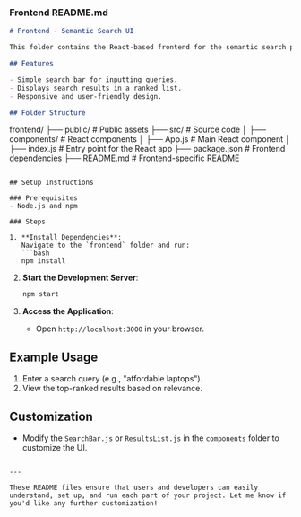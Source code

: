 ### **Frontend README.md**

```markdown
# Frontend - Semantic Search UI

This folder contains the React-based frontend for the semantic search project. It provides an intuitive interface for users to input search queries and view results.

## Features

- Simple search bar for inputting queries.
- Displays search results in a ranked list.
- Responsive and user-friendly design.

## Folder Structure
```

frontend/
├── public/ # Public assets
├── src/ # Source code
│ ├── components/ # React components
│ ├── App.js # Main React component
│ ├── index.js # Entry point for the React app
├── package.json # Frontend dependencies
├── README.md # Frontend-specific README

````

## Setup Instructions

### Prerequisites
- Node.js and npm

### Steps

1. **Install Dependencies**:
   Navigate to the `frontend` folder and run:
   ```bash
   npm install
````

2. **Start the Development Server**:

   ```bash
   npm start
   ```

3. **Access the Application**:
   - Open `http://localhost:3000` in your browser.

## Example Usage

1. Enter a search query (e.g., "affordable laptops").
2. View the top-ranked results based on relevance.

## Customization

- Modify the `SearchBar.js` or `ResultsList.js` in the `components` folder to customize the UI.

```

---

These README files ensure that users and developers can easily understand, set up, and run each part of your project. Let me know if you'd like any further customization!
```
